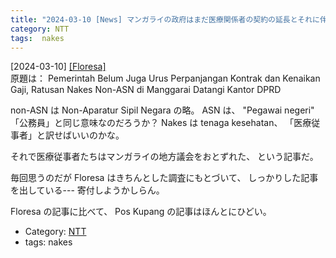 ```yaml
---
title: "2024-03-10 [News] マンガライの政府はまだ医療関係者の契約の延長とそれに伴なう給料の値上げを処理していない ---いまの政府は外づらはいいけど・・・"
category: NTT
tags:  nakes
---
```


[2024-03-10] [[Floresa]](https://floresa.co/reportase/mendalam/61679/2024/03/07/nakes-non-asn-di-manggarai-ada-yang-digaji-rp300-ribu-per-bulan-saat-minta-dinaikkan-dijawab-bupati-bisa-tapi-ada-yang-berhenti?utm_source=pocket_saves)  
 原題は：
Pemerintah Belum Juga Urus Perpanjangan Kontrak
dan Kenaikan Gaji,
Ratusan Nakes Non-ASN
di Manggarai Datangi Kantor DPRD

 non-ASN は Non-Aparatur Sipil Negara の略。
ASN は、
"Pegawai negeri" 「公務員」と同じ意味なのだろうか？
Nakes は tenaga kesehatan、
「医療従事者」と訳せばいいのかな。

 それで医療従事者たちはマンガライの地方議会をおとずれた、
という記事だ。

 毎回思うのだが
Floresa はきちんとした調査にもとづいて、
しっかりした記事を出している--- 寄付しようかしらん。

 Floresa の記事に比べて、
Pos Kupang の記事はほんとにひどい。

- Category: [NTT](https://merapano.github.io/categories.html#NTT)
- tags:  nakes

